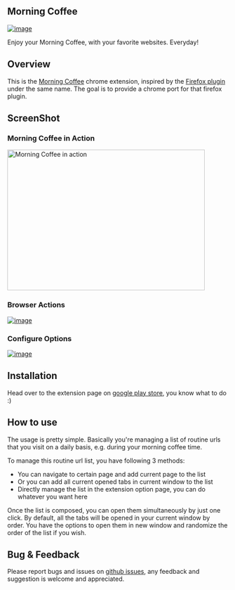 ## Morning Coffee

[![image](http://blog.samsonis.me/wp-content/uploads/2015/05/morning_coffee_promtional-300x191.png)](http://blog.samsonis.me/wp-content/uploads/2015/05/morning_coffee_promtional.png)

Enjoy your Morning Coffee, with your favorite websites.  Everyday!

## Overview

This is the [Morning Coffee](https://chrome.google.com/webstore/detail/morning-coffee/oedhcmjngoibicmeojganahigcjjllip) chrome extension, inspired by the [Firefox plugin](https://addons.mozilla.org/en-US/firefox/addon/morning-coffee/) under the same name.  The goal is to provide a chrome port for that firefox plugin.


## ScreenShot

### Morning Coffee in Action

<a href="http://blog.samsonis.me/wp-content/uploads/2015/05/morning-coffee.gif"><img style="border: medium none;" title="Morning Coffee in Action" src="http://blog.samsonis.me/wp-content/uploads/2015/05/morning-coffee.gif" alt="Morning Coffee in action" width="450" height="320"></a>


### Browser Actions

[![image](http://blog.samsonis.me/wp-content/uploads/2015/05/morning_coffee1-300x188.png)](http://blog.samsonis.me/wp-content/uploads/2015/05/morning_coffee1.png)


### Configure Options

[![image](http://blog.samsonis.me/wp-content/uploads/2015/05/morning_coffee2-300x188.png)](http://blog.samsonis.me/wp-content/uploads/2015/05/morning_coffee2.png)


## Installation

Head over to the extension page on [google play store](https://chrome.google.com/webstore/detail/morning-coffee/oedhcmjngoibicmeojganahigcjjllip), you know what to do :)

## How to use

The usage is pretty simple.  Basically you're managing a list of routine urls that you visit on a daily basis, e.g. during your morning coffee time.

To manage this routine url list, you have following 3 methods:

* You can navigate to certain page and add current page to the list
* Or you can add all current opened tabs in current window to the list
* Directly manage the list in the extension option page, you can do whatever you want here

Once the list is composed, you can open them simultaneously by just one click.  By default, all the tabs will be opened in your current window by order.  You have the options to open them in new window and randomize the order of the list if you wish.


## Bug & Feedback

Please report bugs and issues on [github issues](https://github.com/samsonw/chrome-morning-coffee-extension/issues), any feedback and suggestion is welcome and appreciated.
